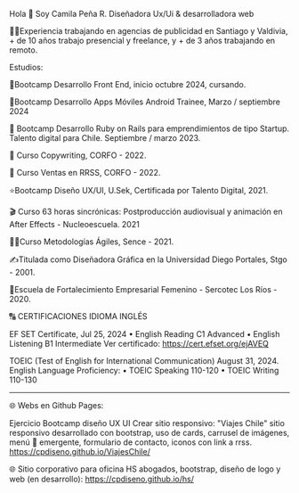 Hola 👋 Soy Camila Peña R.
Diseñadora Ux/Ui & desarrolladora web

👩‍💻Experiencia trabajando en agencias de publicidad en Santiago y Valdivia, + de 10 años trabajo presencial y freelance, y + de 3 años trabajando en remoto.

Estudios:

📱Bootcamp Desarrollo Front End, inicio octubre 2024, cursando.

📱Bootcamp Desarrollo Apps Móviles Android Trainee, Marzo / septiembre 2024

💎 Bootcamp Desarrollo Ruby on Rails para emprendimientos de tipo Startup. Talento digital para Chile. Septiembre / marzo 2023.

📝 Curso Copywriting, CORFO - 2022.

🤑 Curso Ventas en RRSS, CORFO - 2022.

⭐Bootcamp Diseño UX/UI, U.Sek, Certificada por Talento Digital, 2021.

🎬 Curso 63 horas sincrónicas: Postproducción audiovisual y animación en After Effects - Nucleoescuela. 2021

👩‍💼Curso Metodologías Ágiles, Sence - 2021.

✍️Titulada como Diseñadora Gráfica en la Universidad Diego Portales, Stgo - 2001.

💃Escuela de Fortalecimiento Empresarial Femenino - Sercotec Los Ríos - 2020.


🔠 CERTIFICACIONES IDIOMA INGLÉS 

EF SET Certificate, Jul 25, 2024
•	English Reading C1 Advanced
•	English Listening B1 Intermediate
Ver certificado: https://cert.efset.org/ejAVEQ

TOEIC (Test of English for International Communication) August 31, 2024.
English Language Proficiency: 
•	TOEIC Speaking 110-120
•	TOEIC Writing 110-130 


_______________________________________________________________________________________

🌐 Webs en Github Pages:

Ejercicio Bootcamp diseño UX UI 
Crear sitio responsivo: "Viajes Chile" sitio responsivo desarrollado con bootstrap, uso de cards, carrusel de imágenes, menú 🍔 emergente, formulario de contacto, iconos con link a rrss. https://cpdiseno.github.io/ViajesChile/

🌐 Sitio corporativo para oficina HS abogados, bootstrap, diseño de logo y web (en desarrollo): https://cpdiseno.github.io/hs/
